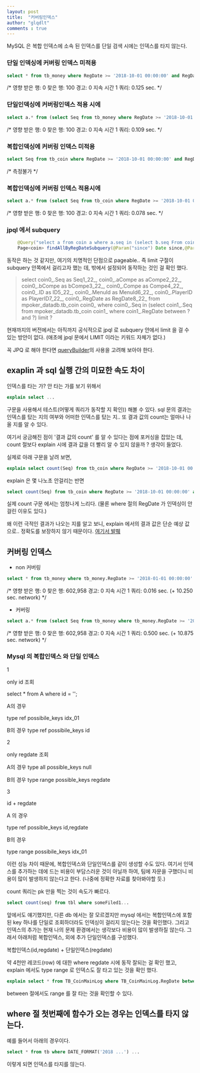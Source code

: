 ```yaml
---
layout: post
title:  "커버링인덱스"
author: "glqdlt"
comments : true
---
```



MySQL 은 복합 인덱스에 소속 된 인덱스를 단일 검색 시에는 인덱스를 타지 않는다.


### 단일 인덱싱에 커버링 인덱스 미적용

```sql
select * from tb_money where RegDate >= '2018-10-01 00:00:00' and RegDate <= '2018-10-02 00:00:00' limit 100
```
/* 영향 받은 행: 0  찾은 행: 100  경고: 0  지속 시간 1 쿼리: 0.125 sec. */


### 단일인덱싱에 커버링인덱스 적용 시에

```sql
select a.* from (select Seq from tb_money where RegDate >= '2018-10-01 00:00:00' and RegDate <= '2018-10-02 00:00:00' limit 100) b join tb_money a on b.Seq = a.Seq
```

/* 영향 받은 행: 0  찾은 행: 100  경고: 0  지속 시간 1 쿼리: 0.109 sec. */



### 복합인덱싱에 커버링 인덱스 미적용
```sql
select Seq from tb_coin where RegDate >= '2018-10-01 00:00:00' and RegDate <= '2018-10-02 00:00:00' limit 100
```
/* 측정불가 */

### 복합인덱싱에 커버링 인덱스 적용시에

```sql
select a.* from (select Seq from tb_coin where RegDate >= '2018-10-01 00:00:00' and RegDate <= '2018-10-02 00:00:00' limit 100) b join tb_coin a on b.Seq = a.Seq
```

/* 영향 받은 행: 0  찾은 행: 100  경고: 0  지속 시간 1 쿼리: 0.078 sec. */



### jpql 에서 subquery
```java
    @Query("select a from coin a where a.seq in (select b.seq From coin b where b.regDate between :since and :until)")
    Page<coin> findAllByRegDateSubquery(@Param("since") Date since,@Param("until") Date until, Pageable page);
```

동작은 하는 것 같지만, 여기의 치명적인 단점으로 pageable.. 즉 limit 구절이 subquery 안쪽에서 걸리고자 했는 데, 밖에서 설정되어 동작하는 것인 걸 확인 했다.

> select coin0_.Seq as Seq1_22_, coin0_.aCompe as aCompe2_22_, coin0_.bCompe as bCompe3_22_, coin0_.Compe as Compe4_22_, coin0_.ID as ID5_22_, coin0_.MenuId as MenuId6_22_, coin0_.PlayerID as PlayerID7_22_, coin0_.RegDate as RegDate8_22_ from mpoker_datadb.tb_coin coin0_ where coin0_.Seq in (select coin1_.Seq from mpoker_datadb.tb_coin coin1_ where coin1_.RegDate between ? and ?) limit ?



현재까지의 버전에서는 아직까지 공식적으로 jpql 로 subquery 안에서 limit 을 걸 수 있는 방안이 없다. (애초에 jpql 문에서 LIMIT 이라는 키워드 자체가 없다.)


꼭 JPQ 로 해야 한다면 [queryBuilder](https://code.i-harness.com/ko-kr/q/4469f8)의 사용을 고려해 보아야 한다.



## exaplin 과 sql 실행 간의 미묘한 속도 차이

인덱스를 타는 가? 안 타는 가를 보기 위해서

```sql
explain select ...
```
구문을 사용해서 테스트(어떻게 쿼리가 동작할 지 확인)) 해볼 수 있다. sql 문의 결과는 인덱스를 탔는 지의 여부와 어떠한 인덱스를 탔는 지.. 또 결과 값의 count는 얼마나 나올 지를 알 수 있다.

여기서 궁금해진 점이 '결과 값의 count' 를 알 수 있다는 점에 포커싱을 잡았는 데, count 절보다 explain 시에 결과 값을 더 빨리 알 수 있지 않을까 ? 생각이 들었다.

실제로 아래 구문을 날려 보면,

```sql
explain select count(Seq) from tb_coin where RegDate >= '2018-10-01 00:00:00' and RegDate <= '2018-10-03 00:00:00'
```
explain 은 몇 나노초 안걸리는 반면

```sql
select count(Seq) from tb_coin where RegDate >= '2018-10-01 00:00:00' and RegDate <= '2018-10-03 00:00:00'
```
실제 count 구문 에서는 엄청나게 느리다. (물론 where 절의 RegDate 가 인덱싱이 안 걸린 이유도 있다.)

왜 이런 극적인 결과가 나오는 지를 알고 보니, explain 에서의 결과 값은 단순 예상 값으로.. 정확도를 보장하지 않기 때문이다. [여기서 발췌](https://stackoverflow.com/questions/1037471/why-the-rows-returns-by-explain-is-not-equal-to-count)



## 커버링 인덱스


+ non 커버링

```sql
select * from tb_money where tb_money.RegDate >= '2018-01-01 00:00:00' and tb_money.RegDate < '2018-01-02 00:00:00'
```
/* 영향 받은 행: 0  찾은 행: 602,958  경고: 0  지속 시간 1 쿼리: 0.016 sec. (+ 10.250 sec. network) */


+ 커버링

```sql
select a.* from (select Seq from tb_money where tb_money.RegDate >= '2018-01-01 00:00:00' and tb_money.RegDate < '2018-01-02 00:00:00') b join tb_money a where a.Seq = b.Seq
```
/* 영향 받은 행: 0  찾은 행: 602,958  경고: 0  지속 시간 1 쿼리: 0.500 sec. (+ 10.875 sec. network) */







### Mysql 의 복합인덱스 와 단일 인덱스

1 

only id 조회

select * from A where id = '';

A의 경우

type ref possibile_keys idx_01

B의 경우
type ref possibile_keys id



2 

only regdate 조회


A의 경우
type all possible_keys null

B의 경우
type range possible_keys regdate

3 

id + regdate


A 의 경우 

type ref possible_keys id,regdate

B의 경우

type range possibile_keys idx_01


이런 성능 차이 때문에, 복합인덱스와 단일인덱스를 같이 생성할 수도 있다. 여기서 인덱스를 추가하는 데에 드는 비용이 부담스러운 것이 아닐까 하여, 팀에 자문을 구했더니 비용이 많이 발생하지 않는다고 한다. (나중에 정확한 자료를 찾아봐야할 듯.)


count 쿼리는 pk 만을 찍는 것이 속도가 빠르다.

```sql
select count(seq) from tbl where someFiled1...
```


앞에서도 얘기했지만, 다른 db 에서는 잘 모르겠지만 mysql 에서는 복합인덱스에 포함 된 key 하나를 단일로 조회하더라도 인덱싱이 걸리지 않는다는 것을 확인했다. 그리고 인덱스의 추가는 현재 나의 문제 환경에서는 생각보다 비용이 많이 발생하질 않는다. 그래서 아래처럼 복합인덱스, 외에 추가 단일인덱스를 구성했다.

복합인덱스(id,regdate) + 단일인덱스(regdate)

약 4천만 레코드(row) 에 대한 where regdate 시에 동작 잘되는 걸 확인 했고, explain 에서도 type range 로 인덱스도 잘 타고 있는 것을 확인 했다.

```sql
explain select * from TB_CoinMainLog where TB_CoinMainLog.RegDate between '2018-10-01 00:00:00' and '2018-10-02 00:00:00'
```
between 절에서도 range 를 잘 타는 것을 확인할 수 있다.


## where 절 첫번째에 함수가 오는 경우는 인덱스를 타지 않는다.

예를 들어서 아래의 경우이다.

```sql
select * from tb where DATE_FORMAT('2018 ...') ...
```

이렇게 되면 인덱스를 타지를 않는다.